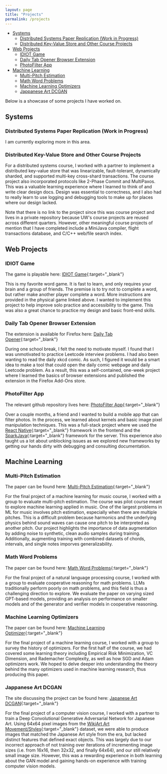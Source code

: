 ```yaml
---
layout: page
title: "Projects"
permalink: /projects
---
```


- [Systems](#systems)
  - [Distributed Systems Paper Replication (Work in Progress)](#distributed-systems-paper-replication-work-in-progress)
  - [Distributed Key-Value Store and Other Course Projects](#distributed-key-value-store-and-other-course-projects)
- [Web Projects](#web-projects)
  - [IDIOT Game](#idiot-game)
  - [Daily Tab Opener Browser Extension](#daily-tab-opener-browser-extension)
  - [PhotoFilter App](#photofilter-app)
- [Machine Learning](#machine-learning)
  - [Multi-Pitch Estimation](#multi-pitch-estimation)
  - [Math Word Problems](#math-word-problems)
  - [Machine Learning Optimizers](#machine-learning-optimizers)
  - [Jappanese Art DCGAN](#jappanese-art-dcgan)

Below is a showcase of some projects I have worked on.

## Systems

### Distributed Systems Paper Replication (Work in Progress)

I am currently exploring more in this area.

### Distributed Key-Value Store and Other Course Projects

For a distributed systems course, I worked with a partner to implement a distributed key-value store that was linearizable, fault-tolerant, dynamically sharded, and supported multi-key cross-shard transactions. The course project also incorporated protocols like 2-Phase Commit and MultiPaxos. This was a valuable learning experience where I learned to think of and write clear design docs. Design was essential to correctness, and I also had to really learn to use logging and debugging tools to make up for places where our design lacked.

Note that there is no link to the project since this was course project and lives in a private repository because UW's course projects are reused across different quarters. However, other meaningful course projects of mention that I have completed include a MiniJava compiler, flight transactions database, and C/C++ web/file search index.

## Web Projects

### IDIOT Game

The game is playable here: [IDIOT Game](https://edward-qin.github.io/Idiot-Game/){:target="_blank"}

This is my favorite word game. It is fast to learn, and only requires your brain and a group of friends. The premise is to try not to complete a word, but rather make another player complete a word. More instructions are provided in the physical game linked above. I wanted to implement this project to help improve solo practice and accessibility to the game. This was also a great chance to practice my design and basic front-end skills.

### Daily Tab Opener Browser Extension

The extension is available for Firefox here: [Daily Tab Opener](https://addons.mozilla.org/en-US/firefox/addon/daily-url-opener/){:target="_blank"}

During one school break, I felt the need to motivate myself. I found that I was unmotivated to practice Leetcode interview problems. I had also been wanting to read the daily xkcd comic. As such, I figured it would be a smart idea to make a tool that could open the daily comic webpage and daily Leetcode problem. As a result, this was a self-contained, one-week project where I learned the basics of browser extensions and published the extension in the Firefox Add-Ons store.

### PhotoFilter App

The relevant github repository lives here: [PhotoFilter App](https://github.com/edward-qin/PhotoFilter){:target="_blank"}

Over a couple months, a friend and I wanted to build a mobile app that can filter photos. In the process, we learned about kernels and basic image pixel manipulation techniques. This was a full-stack project where we used the [React Native](https://reactnative.dev/){:target="_blank"} framework in the frontend and the [SparkJava](https://sparkjava.com/){:target="_blank"} framework for the server. This experience also taught us a lot about unblocking issues as we explored new frameworks by getting our hands dirty with debugging and consulting documentation.


## Machine Learning

### Multi-Pitch Estimation

The paper can be found here: [Multi-Pitch Estimation](/assets/multi_pitch_estimation.pdf){:target="_blank"}

For the final project of a machine learning for music course, I worked with a group to evaluate multi-pitch estimation. The course was pilot course meant to explore machine learning applied in music. One of the largest problems in ML for music involves pitch estimation, especially when there are multiple pitches. This is a difficult problem because harmonics and the underlying physics behind sound waves can cause one pitch to be interpreted as another pitch. Our project highlights the importance of data augmentation by adding noise to synthetic, clean audio samples during training. Additionally, augmenting training with combined datasets of chords, intervals, and single notes imporves generalizability.

### Math Word Problems

The paper can be found here: [Math Word Problems](/assets/math_word_problems.pdf){:target="_blank"}

For the final project of a natural language processing course, I worked with a group to evaluate cooperative reasoning for math problems. LLMs traditionally perform poorly on math problems, and this field is thus a challenging direction to explore. We evaluate the paper on varying sized GPT-based models, providing an analysis on performance on smaller models and of the generator and verifier models in cooperative reasoning.

### Machine Learning Optimizers

The paper can be found here: [Machine Learning Optimizer](/assets/optimizers.pdf){:target="_blank"}

For the final project of a machine learning course, I worked with a group to survey the history of optimizers. For the first half of the course, we had covered some learning theory including Empirical Risk Minimization, VC Dimension, and Rademacher Complexity, as well as how SGD and Adam optimizers work. We hoped to delve deeper into understanding the theory behind the many optimizers used in machine learning research, thus producing this paper.

### Jappanese Art DCGAN

The site discussing the project can be found here: [Japanese Art DCGAN](https://edward-qin.github.io/Japanese-Art-DCGAN/){:target="_blank"}

For the final project of a computer vision course, I worked with a partner to train a Deep Convolutional Generative Adversarial Network for Japanese Art. Using 64x64 pixel images from the [WikiArt Art Movement/Styles](https://www.kaggle.com/datasets/sivarazadi/wikiart-art-movementsstyles){:target="_blank"} dataset, we were able to produce images that matched the Japanese Art style from the era, but lacked distinct features that defined exact objects. This was largely due to our incorrect approach of not training over iterations of incrementing image sizes (i.e. from 16x16, then 32x32, and finally 64x64), and our still relatively small image size. However, this was a rewarding experience in both learning about the GAN model and gaining hands-on experience with training computer vision models.
